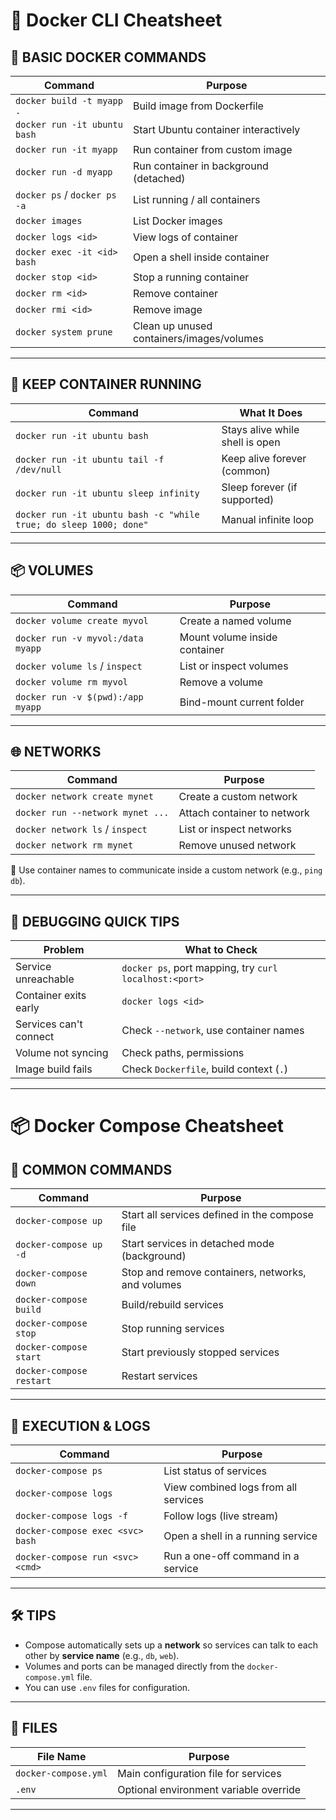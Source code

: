 # 🐳 Docker CLI Cheatsheet

## 🧠 BASIC DOCKER COMMANDS

| Command                         | Purpose                                      |
|--------------------------------|----------------------------------------------|
| `docker build -t myapp .`      | Build image from Dockerfile                  |
| `docker run -it ubuntu bash`   | Start Ubuntu container interactively         |
| `docker run -it myapp`         | Run container from custom image              |
| `docker run -d myapp`          | Run container in background (detached)       |
| `docker ps` / `docker ps -a`   | List running / all containers                |
| `docker images`                | List Docker images                           |
| `docker logs <id>`             | View logs of container                       |
| `docker exec -it <id> bash`    | Open a shell inside container                |
| `docker stop <id>`             | Stop a running container                     |
| `docker rm <id>`               | Remove container                             |
| `docker rmi <id>`              | Remove image                                 |
| `docker system prune`          | Clean up unused containers/images/volumes    |

---

## 🧱 KEEP CONTAINER RUNNING

| Command                                              | What It Does                  |
|------------------------------------------------------|-------------------------------|
| `docker run -it ubuntu bash`                         | Stays alive while shell is open |
| `docker run -it ubuntu tail -f /dev/null`            | Keep alive forever (common)   |
| `docker run -it ubuntu sleep infinity`               | Sleep forever (if supported)  |
| `docker run -it ubuntu bash -c "while true; do sleep 1000; done"` | Manual infinite loop |

---

## 📦 VOLUMES

| Command                              | Purpose                              |
|--------------------------------------|--------------------------------------|
| `docker volume create myvol`         | Create a named volume                |
| `docker run -v myvol:/data myapp`    | Mount volume inside container        |
| `docker volume ls` / `inspect`       | List or inspect volumes              |
| `docker volume rm myvol`             | Remove a volume                      |
| `docker run -v $(pwd):/app myapp`    | Bind-mount current folder            |

---

## 🌐 NETWORKS

| Command                                 | Purpose                              |
|-----------------------------------------|--------------------------------------|
| `docker network create mynet`           | Create a custom network              |
| `docker run --network mynet ...`        | Attach container to network          |
| `docker network ls` / `inspect`         | List or inspect networks             |
| `docker network rm mynet`               | Remove unused network                |

🧠 Use container names to communicate inside a custom network (e.g., `ping db`).

---

## 🧪 DEBUGGING QUICK TIPS

| Problem               | What to Check                                      |
|-----------------------|----------------------------------------------------|
| Service unreachable   | `docker ps`, port mapping, try `curl localhost:<port>` |
| Container exits early | `docker logs <id>`                                 |
| Services can't connect| Check `--network`, use container names             |
| Volume not syncing    | Check paths, permissions                           |
| Image build fails     | Check `Dockerfile`, build context (`.`)            |
---

# 📦 Docker Compose Cheatsheet

## 🔧 COMMON COMMANDS

| Command                            | Purpose                                               |
|------------------------------------|-------------------------------------------------------|
| `docker-compose up`               | Start all services defined in the compose file        |
| `docker-compose up -d`            | Start services in detached mode (background)          |
| `docker-compose down`             | Stop and remove containers, networks, and volumes     |
| `docker-compose build`            | Build/rebuild services                                |
| `docker-compose stop`             | Stop running services                                 |
| `docker-compose start`            | Start previously stopped services                     |
| `docker-compose restart`          | Restart services                                      |

---

## 🐚 EXECUTION & LOGS

| Command                              | Purpose                                |
|--------------------------------------|----------------------------------------|
| `docker-compose ps`                 | List status of services                |
| `docker-compose logs`              | View combined logs from all services   |
| `docker-compose logs -f`           | Follow logs (live stream)              |
| `docker-compose exec <svc> bash`   | Open a shell in a running service      |
| `docker-compose run <svc> <cmd>`   | Run a one-off command in a service     |

---

## 🛠️ TIPS

- Compose automatically sets up a **network** so services can talk to each other by **service name** (e.g., `db`, `web`).
- Volumes and ports can be managed directly from the `docker-compose.yml` file.
- You can use `.env` files for configuration.

---

## 📁 FILES

| File Name              | Purpose                                 |
|------------------------|-----------------------------------------|
| `docker-compose.yml`   | Main configuration file for services    |
| `.env`                 | Optional environment variable override  |

---
